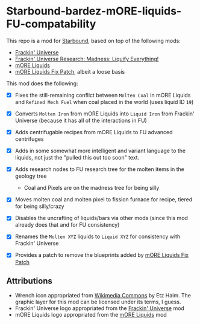 # Starbound-bardez-mORE-liquids-FU-compatability

This repo is a mod for [Starbound](https://playstarbound.com/), based on top of the following mods:
- [Frackin' Universe](https://steamcommunity.com/sharedfiles/filedetails/?id=729480149)
- [Frackin' Universe Research: Madness: Liquify Everything!](https://steamcommunity.com/sharedfiles/filedetails/?id=2901449779)
- [mORE Liquids](https://steamcommunity.com/sharedfiles/filedetails/?id=1318339314)
- [mORE Liquids Fix Patch](https://steamcommunity.com/sharedfiles/filedetails/?id=2128491231), albeit a loose basis

This mod does the following:

- [X] Fixes the still-remaining conflict between `Molten Coal` in mORE Liquids and `Refined Mech Fuel` when coal placed in the world (uses liquid ID `19`)
- [X] Converts `Molten Iron` from mORE Liquids into `Liquid Iron` from Frackin' Universe (because it has all of the interactions in FU)
- [X] Adds centrifugable recipes from mORE Liquids to FU advanced centrifuges
- [X] Adds in some somewhat more intelligent and variant language to the liquids, not just the "pulled this out too soon" text.
- [X] Adds research nodes to FU research tree for the molten items in the geology tree
  - Coal and Pixels are on the madness tree for being silly
- [X] Moves molten coal and molten pixel to fission furnace for recipe, tiered for being silly/crazy
- [X] Disables the uncrafting of liquids/bars via other mods (since this mod already does that and for FU consistency)
- [X] Renames the `Molten XYZ` liquids to `Liquid XYZ` for consistency with Frackin' Universe
- [X] Provides a patch to remove the blueprints added by [mORE Liquids Fix Patch](https://steamcommunity.com/sharedfiles/filedetails/?id=2128491231)


## Attributions
- Wrench icon appropriated from [Wikimedia Commons](https://commons.wikimedia.org/wiki/File:Configure_openclipart.png) by Etz Haim. The graphic layer for this mod can be licensed under its terms, I guess.
- Frackin' Universe logo appropriated from the [Frackin' Universe](https://steamcommunity.com/sharedfiles/filedetails/?id=729480149) mod
- mORE Liquids logo appropriated from the [mORE Liquids](https://steamcommunity.com/sharedfiles/filedetails/?id=1318339314) mod